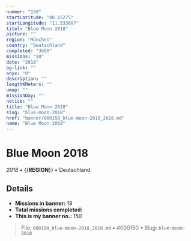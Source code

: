 ```yaml
---
nummer: "150"
startLatitude: "48.15275"
startLongitude: "11.533097"
titel: "Blue Moon 2018"
picture: ""
region: "München"
country: "Deutschland"
completed: "3660"
missions: "18"
date: "2018"
bg-link: ""
onyx: "0"
description: ""
lengthKMeters: ""
umap: ""
missionDay: ""
notice: ""
title: "Blue Moon 2018"
slug: "blue-moon-2018"
href: "banner/000150_blue-moon-2018_2018.md"
name: "Blue Moon 2018"
---
```

# Blue Moon 2018

*2018* • {{__REGION__}} • Deutschland





## Details

- **Missions in banner:** 18
- **Total missions completed:** 
- **This is my banner no.:** 150






> File: `000150_blue-moon-2018_2018.md` • #000150 • Slug: `blue-moon-2018`
